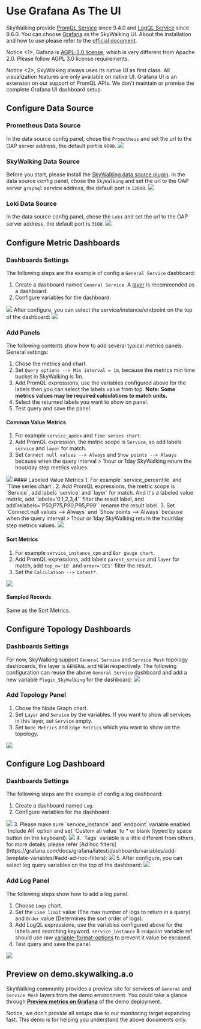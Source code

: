 # Use Grafana As The UI
SkyWalking provide [PromQL Service](../../api/promql-service.md) since 9.4.0 and [LogQL Service](../../api/logql-service.md) since 9.6.0. You can choose [Grafana](https://grafana.com/) 
as the SkyWalking UI. About the installation and how to use please refer to the [official document](https://grafana.com/docs/grafana/v9.3/).

Notice <1>, Gafana is [AGPL-3.0 license](https://github.com/grafana/grafana/blob/main/LICENSE), which is very different from Apache 2.0.
Please follow AGPL 3.0 license requirements.

Notice <2>, SkyWalking always uses its native UI as first class. All visualization features are only available on native UI.
Grafana UI is an extension on our support of PromQL APIs. We don't maintain or promise the complete Grafana UI dashboard setup.

## Configure Data Source
### Prometheus Data Source
In the data source config panel, chose the `Prometheus` and set the url to the OAP server address, the default port is `9090`.
<img src="https://skywalking.apache.org/screenshots/9.6.0/promql/grafana-datasource.jpg"/>

### SkyWalking Data Source
Before you start, please install the [SkyWalking data source plugin](https://github.com/apache/skywalking-grafana-plugins).
In the data source config panel, chose the `SkyWalking` and set the url to the OAP server `graphql` service address, the default port is `12800`.
<img src="https://skywalking.apache.org/screenshots/9.7.0/promql/grafana-skywalking-datasource.jpg"/>

### Loki Data Source
In the data source config panel, chose the `Loki` and set the url to the OAP server address, the default port is `3100`.
<img src="https://skywalking.apache.org/screenshots/9.6.0/logql/grafana-loki-datasource.jpg"/>

## Configure Metric Dashboards

### Dashboards Settings
The following steps are the example of config a `General Service` dashboard:
1. Create a dashboard named `General Service`. A [layer](../../../../oap-server/server-core/src/main/java/org/apache/skywalking/oap/server/core/analysis/Layer.java) is recommended as a dashboard.
2. Configure variables for the dashboard:
<img src="https://skywalking.apache.org/screenshots/9.6.0/promql/grafana-variables.jpg"/>
After configure, you can select the service/instance/endpoint on the top of the dashboard:
<img src="https://skywalking.apache.org/screenshots/9.6.0/promql/grafana-variables2.jpg"/>

### Add Panels
The following contents show how to add several typical metrics panels.
General settings:
1. Chose the metrics and chart. 
2. Set `Query options --> Min interval = 1m`, because the metrics min time bucket in SkyWalking is 1m.
3. Add PromQL expressions, use the variables configured above for the labels then you can select the labels value from top.
   **Note: Some metrics values may be required calculations to match units.**
4. Select the returned labels you want to show on panel.
5. Test query and save the panel.

#### Common Value Metrics
1. For example `service_apdex` and `Time series chart`.
2. Add PromQL expression, the metric scope is `Service`, so add labels `service` and `layer` for match.
3. Set `Connect null values --> Always` and `Show points --> Always` because when the query interval > 1hour or 1day SkyWalking return 
   the hour/day step metrics values.
<img src="https://skywalking.apache.org/screenshots/9.6.0/promql/grafana-panels.jpg"/>
#### Labeled Value Metrics
1. For example `service_percentile` and `Time series chart`.
2. Add PromQL expressions, the metric scope is `Service`, add labels `service` and `layer` for match.
   And it's a labeled value metric, add `labels='0,1,2,3,4'` filter the result label, and add`relabels='P50,P75,P90,P95,P99'` rename the result label.
3. Set `Connect null values --> Always` and `Show points --> Always` because when the query interval > 1hour or 1day SkyWalking return
   the hour/day step metrics values.
<img src="https://skywalking.apache.org/screenshots/9.6.0/promql/grafana-panels2.jpg"/>

#### Sort Metrics
1. For example `service_instance_cpm` and `Bar gauge chart`.
2. Add PromQL expressions, add labels `parent_service` and `layer` for match, add `top_n='10'` and `order='DES'` filter the result.
3. Set the `Calculation --> Latest*`.
<img src="https://skywalking.apache.org/screenshots/9.6.0/promql/grafana-panels3.jpg"/>

#### Sampled Records
Same as the Sort Metrics.

## Configure Topology Dashboards

### Dashboards Settings
For now, SkyWalking support `General Service` and `Service Mesh` topology dashboards, the layer is `GENERAL` and `MESH` respectively.
The following configuration can reuse the above `General Service` dashboard and add a new variable `Plugin_SkyWalking` for the dashboard:
<img src="https://skywalking.apache.org/screenshots/9.7.0/promql/grafana-variables-plugin-sw.jpg"/>

### Add Topology Panel
1. Chose the Node Graph chart.
2. Set `Layer` and `Service` by the variables. If you want to show all services in this layer, set `Service` empty.
3. Set `Node Metrics` and `Edge Metrics` which you want to show on the topology.
<img src="https://skywalking.apache.org/screenshots/9.7.0/promql/grafana-panels-topology.jpg"/>

## Configure Log Dashboard
### Dashboards Settings
The following steps are the example of config a log dashboard:
1. Create a dashboard named `Log`.
2. Configure variables for the dashboard:
<img src="https://skywalking.apache.org/screenshots/9.6.0/logql/grafana-loki-variables1.jpg"/>
3. Please make sure `service_instance` and `endpoint` variable enabled `Include All` option and set `Custom all value` to * or blank (typed by space button on the keyboard):
<img src="https://skywalking.apache.org/screenshots/9.6.0/logql/grafana-loki-variables2.jpg"/>
4. `Tags` variable is a little different from others, for more details, please refer [Ad hoc filters](https://grafana.com/docs/grafana/latest/dashboards/variables/add-template-variables/#add-ad-hoc-filters):
<img src="https://skywalking.apache.org/screenshots/9.6.0/logql/grafana-loki-variables3.jpg"/>
5. After configure, you can select log query variables on the top of the dashboard:
<img src="https://skywalking.apache.org/screenshots/9.6.0/logql/grafana-loki-variables4.jpg"/>

### Add Log Panel
The following steps show how to add a log panel.
1. Choose `Logs` chart.
2. Set the `Line limit` value (The max number of logs to return in a query) and `Order` value (Determines the sort order of logs).
3. Add LogQL expressions, use the variables configured above for the labels and searching keyword.
`service_instance` & `endpoint` variable ref should use raw [variable-format-options](https://grafana.com/docs/grafana/latest/dashboards/variables/variable-syntax/#advanced-variable-format-options)
to prevent it value be escaped.
4. Test query and save the panel.
<img src="https://skywalking.apache.org/screenshots/9.6.0/logql/grafana-logs-panel.jpg"/>

## Preview on demo.skywalking.a.o
SkyWalking community provides a preview site for services of `General` and `Service Mesh` layers from the demo environment.
You could take a glance through [**Preview metrics on Grafana**](https://skywalking.apache.org/#demo) of the demo deployment.

Notice, we don't provide all setups due to our monitoring target expanding fast. This demo is for helping you understand the above documents only.
